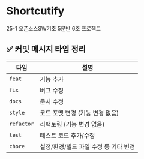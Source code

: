 # Shortcutify
25-1 오픈소스SW기초 5분반 6조 프로젝트 


## ✅ 커밋 메시지 타입 정리

| 타입       | 설명               |
|------------|--------------------|
| `feat`     | 기능 추가          |
| `fix`      | 버그 수정          |
| `docs`     | 문서 수정          |
| `style`    | 코드 포맷 변경 (기능 변경 없음) |
| `refactor` | 리팩토링 (기능 변경 없음) |
| `test`     | 테스트 코드 추가/수정 |
| `chore`    | 설정/환경/빌드 파일 수정 등 기타 변경 |
